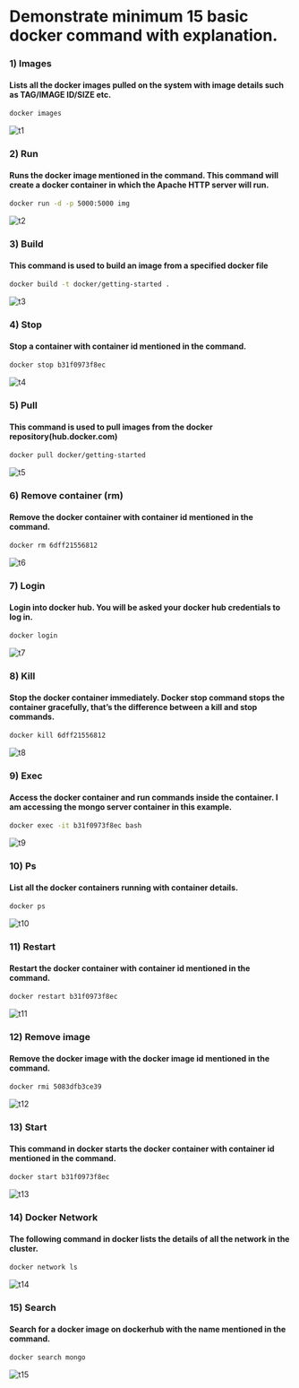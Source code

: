 # Demonstrate minimum 15 basic docker command with explanation.
### 1) Images 
#### Lists all the docker images pulled on the system with image details such as TAG/IMAGE ID/SIZE etc.
```bash
docker images
```
![t1](https://user-images.githubusercontent.com/97040413/195176747-d87aec72-5fa4-4a95-97a3-4bcf2881c907.png)

### 2) Run  
#### Runs the docker image mentioned in the command. This command will create a docker container in which the Apache HTTP server will run.
```bash
docker run -d -p 5000:5000 img
```
![t2](https://user-images.githubusercontent.com/97040413/195178423-e61e5be8-90e1-4da6-a505-78f6989259ae.png)

### 3) Build 
#### This command is used to build an image from a specified docker file
```bash
docker build -t docker/getting-started .
```
![t3](https://user-images.githubusercontent.com/97040413/195178455-f4915c60-59af-41ab-8a2d-615476350f94.png)

### 4) Stop 
#### Stop a container with container id mentioned in the command.
```bash
docker stop b31f0973f8ec
```
![t4](https://user-images.githubusercontent.com/97040413/195178487-38a156ee-358d-4ace-aa19-83cf8ffaf33a.png)

### 5)	Pull 
#### This command is used to pull images from the docker repository(hub.docker.com)
```bash
docker pull docker/getting-started
```
![t5](https://user-images.githubusercontent.com/97040413/195178518-8238b8f1-783b-4de3-8e72-ef56e1015922.png)

### 6)	Remove container (rm) 
#### Remove the docker container with container id mentioned in the command.
```bash
docker rm 6dff21556812
``` 
![t6](https://user-images.githubusercontent.com/97040413/195178565-0a0db3fe-da64-42f6-8b07-1ce35c6e2534.png)

### 7)	Login 
#### Login into docker hub. You will be asked your docker hub credentials to log in.
```bash
docker login
```
![t7](https://user-images.githubusercontent.com/97040413/195178592-ac824697-5fac-4584-8e9a-125f5e489959.png)

### 8)	Kill 
#### Stop the docker container immediately. Docker stop command stops the container gracefully, that’s the difference between a kill and stop commands.
```bash
docker kill 6dff21556812
``` 
![t8](https://user-images.githubusercontent.com/97040413/195178610-efd95a1a-b769-4f26-a67e-58e46549471f.png)

### 9)	Exec 
#### Access the docker container and run commands inside the container. I am accessing the mongo server container in this example.
```bash
docker exec -it b31f0973f8ec bash
```
![t9](https://user-images.githubusercontent.com/97040413/195178647-bf4e7d47-689b-4ae4-97ab-cdedd0aa9342.png)


### 10)	Ps  
#### List all the docker containers running with container details.
```bash
docker ps
``` 
![t10](https://user-images.githubusercontent.com/97040413/195178688-90ab9447-eabd-4c9c-aa26-855cd5a93948.png)

### 11)	Restart 
#### Restart the docker container with container id mentioned in the command.
```bash
docker restart b31f0973f8ec
```
![t11](https://user-images.githubusercontent.com/97040413/195178709-d6285249-ddf6-41c0-9a84-ff64d5f75ebb.png)

### 12)	Remove image 
#### Remove the docker image with the docker image id mentioned in the command.
```bash
docker rmi 5083dfb3ce39
```
![t12](https://user-images.githubusercontent.com/97040413/195178732-79b48ede-79f2-41be-ab61-b41f66b48f7c.png)

### 13)	Start 
#### This command in docker starts the docker container with container id mentioned in the command.
```bash
docker start b31f0973f8ec
```
![t13](https://user-images.githubusercontent.com/97040413/195178749-e3dfb2fe-9d84-410e-b5bc-b7fde0d0bf76.png)

### 14)	Docker Network 
#### The following command in docker lists the details of all the network in the cluster.
```bash
docker network ls
```
![t14](https://user-images.githubusercontent.com/97040413/195178765-932751b4-3c7c-40e0-8bdc-42e30432cd2a.png)

### 15)	Search 
#### Search for a docker image on dockerhub with the name mentioned in the command.
```bash
docker search mongo
```
![t15](https://user-images.githubusercontent.com/97040413/195178786-a8048d2d-5bb7-4674-9de9-381e889d7d9f.png)

